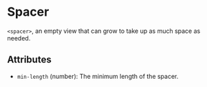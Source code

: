 # Spacer

`<spacer>`, an empty view that can grow to take up as much space as needed.

## Attributes

- `min-length` (number): The minimum length of the spacer.
